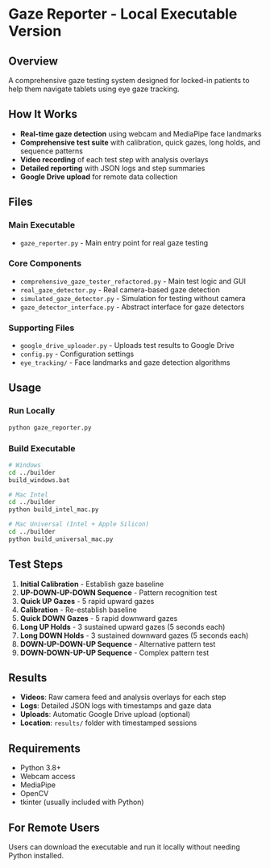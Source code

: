 # Gaze Reporter - Local Executable Version

## Overview

A comprehensive gaze testing system designed for locked-in patients to help them navigate tablets using eye gaze tracking.

## How It Works

- **Real-time gaze detection** using webcam and MediaPipe face landmarks
- **Comprehensive test suite** with calibration, quick gazes, long holds, and sequence patterns
- **Video recording** of each test step with analysis overlays
- **Detailed reporting** with JSON logs and step summaries
- **Google Drive upload** for remote data collection

## Files

### Main Executable

- `gaze_reporter.py` - Main entry point for real gaze testing

### Core Components

- `comprehensive_gaze_tester_refactored.py` - Main test logic and GUI
- `real_gaze_detector.py` - Real camera-based gaze detection
- `simulated_gaze_detector.py` - Simulation for testing without camera
- `gaze_detector_interface.py` - Abstract interface for gaze detectors

### Supporting Files

- `google_drive_uploader.py` - Uploads test results to Google Drive
- `config.py` - Configuration settings
- `eye_tracking/` - Face landmarks and gaze detection algorithms

## Usage

### Run Locally

```bash
python gaze_reporter.py
```

### Build Executable

```bash
# Windows
cd ../builder
build_windows.bat

# Mac Intel
cd ../builder
python build_intel_mac.py

# Mac Universal (Intel + Apple Silicon)
cd ../builder
python build_universal_mac.py
```

## Test Steps

1. **Initial Calibration** - Establish gaze baseline
2. **UP-DOWN-UP-DOWN Sequence** - Pattern recognition test
3. **Quick UP Gazes** - 5 rapid upward gazes
4. **Calibration** - Re-establish baseline
5. **Quick DOWN Gazes** - 5 rapid downward gazes
6. **Long UP Holds** - 3 sustained upward gazes (5 seconds each)
7. **Long DOWN Holds** - 3 sustained downward gazes (5 seconds each)
8. **DOWN-UP-DOWN-UP Sequence** - Alternative pattern test
9. **DOWN-DOWN-UP-UP Sequence** - Complex pattern test

## Results

- **Videos**: Raw camera feed and analysis overlays for each step
- **Logs**: Detailed JSON logs with timestamps and gaze data
- **Uploads**: Automatic Google Drive upload (optional)
- **Location**: `results/` folder with timestamped sessions

## Requirements

- Python 3.8+
- Webcam access
- MediaPipe
- OpenCV
- tkinter (usually included with Python)

## For Remote Users

Users can download the executable and run it locally without needing Python installed.

